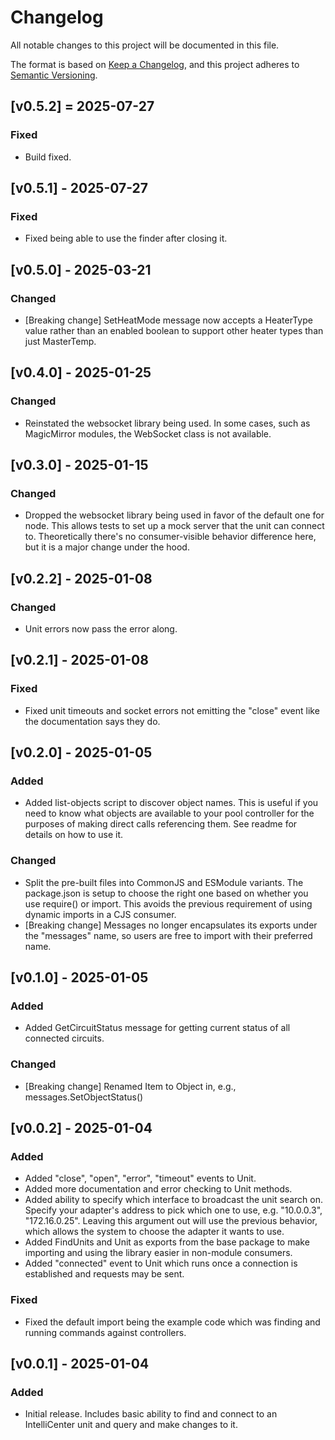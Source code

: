 # Changelog

All notable changes to this project will be documented in this file.

The format is based on [Keep a Changelog](https://keepachangelog.com/en/1.1.0/),
and this project adheres to [Semantic Versioning](https://semver.org/spec/v2.0.0.html).

## [v0.5.2] = 2025-07-27

### Fixed

- Build fixed.

## [v0.5.1] - 2025-07-27

### Fixed

- Fixed being able to use the finder after closing it.

## [v0.5.0] - 2025-03-21

### Changed

- [Breaking change] SetHeatMode message now accepts a HeaterType value rather than an enabled boolean to support other heater types than just MasterTemp.

## [v0.4.0] - 2025-01-25

### Changed

- Reinstated the websocket library being used. In some cases, such as MagicMirror modules, the WebSocket class is not available.

## [v0.3.0] - 2025-01-15

### Changed

- Dropped the websocket library being used in favor of the default one for node. This allows tests to set up a mock server that the unit can connect to. Theoretically there's no consumer-visible behavior difference here, but it is a major change under the hood.

## [v0.2.2] - 2025-01-08

### Changed

- Unit errors now pass the error along.

## [v0.2.1] - 2025-01-08

### Fixed

- Fixed unit timeouts and socket errors not emitting the "close" event like the documentation says they do.

## [v0.2.0] - 2025-01-05

### Added

- Added list-objects script to discover object names. This is useful if you need to know what objects are available to your pool controller for the purposes of making direct calls referencing them. See readme for details on how to use it.

### Changed

- Split the pre-built files into CommonJS and ESModule variants. The package.json is setup to choose the right one based on whether you use require() or import. This avoids the previous requirement of using dynamic imports in a CJS consumer.
- [Breaking change] Messages no longer encapsulates its exports under the "messages" name, so users are free to import with their preferred name.

## [v0.1.0] - 2025-01-05

### Added

- Added GetCircuitStatus message for getting current status of all connected circuits.

### Changed

- [Breaking change] Renamed Item to Object in, e.g., messages.SetObjectStatus()

## [v0.0.2] - 2025-01-04

### Added

- Added "close", "open", "error", "timeout" events to Unit.
- Added more documentation and error checking to Unit methods.
- Added ability to specify which interface to broadcast the unit search on. Specify your adapter's address to pick which one to use, e.g. "10.0.0.3", "172.16.0.25". Leaving this argument out will use the previous behavior, which allows the system to choose the adapter it wants to use.
- Added FindUnits and Unit as exports from the base package to make importing and using the library easier in non-module consumers.
- Added "connected" event to Unit which runs once a connection is established and requests may be sent.

### Fixed

- Fixed the default import being the example code which was finding and running commands against controllers.

## [v0.0.1] - 2025-01-04

### Added

- Initial release. Includes basic ability to find and connect to an IntelliCenter unit and query and make changes to it.
